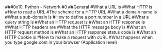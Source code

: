 ###0x10. Python - Network #0
##General
#What a URL is
#What HTTP is
#How to read a URL
#The scheme for a HTTP URL
#What a domain name is
#What a sub-domain is
#How to define a port number in a URL
#What a query string is
#What an HTTP request is
#What an HTTP response is
#What HTTP headers are
#What the HTTP message body is
#What an HTTP request method is
#What an HTTP response status code is
#What an HTTP Cookie is
#How to make a request with cURL
#What happens when you type google.com in your browser (Application level)
